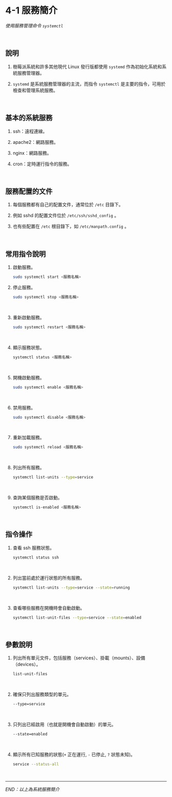 # 4-1 服務簡介

_使用服務管理命令 `systemctl`_

<br>

## 說明

1. 樹莓派系統和許多其他現代 Linux 發行版都使用 `systemd` 作為初始化系統和系統服務管理器。

2. `systemd` 是系統服務管理器的主流，而指令 `systemctl` 是主要的指令，可用於檢查和管理系統服務。

<br>

## 基本的系統服務

1. ssh：遠程連線。

2. apache2：網路服務。

3. nginx：網路服務。

4. cron：定時運行指令的服務。

<br>

## 服務配置的文件

1. 每個服務都有自己的配置文件，通常位於 `/etc` 目錄下。

2. 例如 sshd 的配置文件位於 `/etc/ssh/sshd_config` 。

3. 也有些配置在 `/etc` 根目錄下，如 `/etc/manpath.config` 。

<br>

## 常用指令說明

1. 啟動服務。

    ```bash
    sudo systemctl start <服務名稱>
    ```

2. 停止服務。

    ```bash
    sudo systemctl stop <服務名稱>
    ```

<br>

3. 重新啟動服務。

    ```bash
    sudo systemctl restart <服務名稱>
    ```

<br>

4. 顯示服務狀態。

    ```bash
    systemctl status <服務名稱>
    ```

<br>

5. 開機啟動服務。

    ```bash
    sudo systemctl enable <服務名稱>
    ```

<br>

6. 禁用服務。

    ```bash
    sudo systemctl disable <服務名稱>
    ```

<br>

7. 重新加載服務。

    ```bash
    sudo systemctl reload <服務名稱>
    ```

<br>

8. 列出所有服務。

    ```bash
    systemctl list-units --type=service
    ```

<br>

9. 查詢某個服務是否啟動。

    ```bash
    systemctl is-enabled <服務名稱>
    ```

<br>

## 指令操作

1. 查看 ssh 服務狀態。

    ```bash
    systemctl status ssh
    ```

<br>

2. 列出當前處於運行狀態的所有服務。

    ```bash
    systemctl list-units --type=service --state=running
    ```

<br>

3. 查看哪些服務在開機時會自動啟動。

    ```bash
    systemctl list-unit-files --type=service --state=enabled
    ```

<br>

## 參數說明

1. 列出所有單元文件，包括服務（services）、掛載（mounts）、設備（devices）。

    ```bash
    list-unit-files
    ```

<br>

2. 確保只列出服務類型的單元。

    ```bash
    --type=service
    ```

<br>

3. 只列出已經啟用（也就是開機會自動啟動）的單元。

    ```bash
    --state=enabled
    ```

<br>

4. 顯示所有已知服務的狀態(`+` 正在運行, `-` 已停止, `?` 狀態未知)。

    ```bash
    service --status-all
    ```

<br>

___

_END：以上為系統服務簡介_
